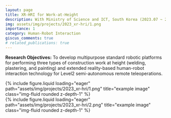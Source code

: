 ```yaml
---
layout: page
title: XR-HRI for Work-at-Height
description: With Ministry of Science and ICT, South Korea (2023.07 ~ 2023.12)
img: assets/img/projects/2023_xr-hri/1.png
importance: 1
category: Human-Robot Interaction
giscus_comments: true
# related_publications: true
---
```


**Research Objectives:** To develop multipurpose standard robotic platforms for performing three types of construction work at height (welding, plastering, and painting) and extended reality-based human-robot interaction technology for Level2 semi-autonomous remote teleoperations.

<div class="col-sm mt-3 mt-md-0">
    {% include figure.liquid loading="eager" path="assets/img/projects/2023_xr-hri/1.png" title="example image" class="img-fluid rounded z-depth-1" %}
</div>
<div class="col-sm mt-3 mt-md-0">
    {% include figure.liquid loading="eager" path="assets/img/projects/2023_xr-hri/2.png" title="example image" class="img-fluid rounded z-depth-1" %}
</div>

<!-- <div class="caption">
    Caption photos easily. On the left, a road goes through a tunnel. Middle, leaves artistically fall in a hipster photoshoot. Right, in another hipster photoshoot, a lumberjack grasps a handful of pine needles.
</div> -->